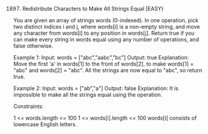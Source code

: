1897. Redistribute Characters to Make All Strings Equal  [EASY}


You are given an array of strings words (0-indexed).
In one operation, pick two distinct indices i and j, where words[i] is a non-empty string, and move any character from words[i] to any position in words[j].
Return true if you can make every string in words equal using any number of operations, and false otherwise.

 

Example 1:
Input: words = ["abc","aabc","bc"]
Output: true
Explanation: Move the first 'a' in words[1] to the front of words[2],
to make words[1] = "abc" and words[2] = "abc".
All the strings are now equal to "abc", so return true.

Example 2:
Input: words = ["ab","a"]
Output: false
Explanation: It is impossible to make all the strings equal using the operation.
 

Constraints:

1 <= words.length <= 100
1 <= words[i].length <= 100
words[i] consists of lowercase English letters.
